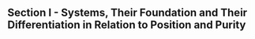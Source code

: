 ## Section I - Systems, Their Foundation and Their Differentiation in Relation to Position and Purity